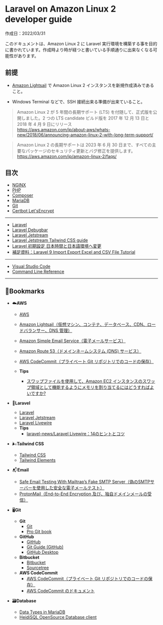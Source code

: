 # <a name="Laravel-on-Amazon-Linux-2-developer-guide"></a>Laravel on Amazon Linux 2 developer guide

作成日：2022/03/31<br>

このドキュメントは、Amazon Linux 2 に Laravel 実行環境を構築する事を目的に書かれています。作成時より時が経つと書いている手順通りに出来なくなる可能性があります。

## 前提

+ [Amazon Lightsail](https://lightsail.aws.amazon.com/)
で Amazon Linux 2 インスタンスを新規作成済みであること。<br>

+ Windows Terminal などで、SSH 接続出来る準備が出来ていること。


>Amazon Linux 2 が 5 年間の長期サポート (LTS) を付随して、正式版を公開しました。2 つの LTS candidate ビルド版を 2017 年 12 月 13 日と 2018 年 4 月 9 日にリリース<br>
>https://aws.amazon.com/jp/about-aws/whats-new/2018/06/announcing-amazon-linux-2-with-long-term-support/

>Amazon Linux 2 の長期サポートは 2023 年 6 月 30 日まで、すべての主要なパッケージのセキュリティ更新とバグ修正を提供します。<br>
>https://aws.amazon.com/jp/amazon-linux-2/faqs/

## 目次
+ [NGINX](NGINX-on-Amazon-Linux-2-install-guide.md)
+ [PHP](PHP-on-Amazon-Linux-2-install-guide.md)
+ [Composer](Composer-on-Amazon-Linux-2-install-guide.md)
+ [MariaDB](MariaDB-on-Amazon-Linux-2-install-guide.md)
+ [Git](Git-on-Amazon-Linux-2-install-guide.md)
+ [Certbot Let'sEncrypt](Certbot-LetsEncrypt-on-Amazon-Linux-2-install-guide.md)
***
+ [Laravel](Laravel-on-Amazon-Linux-2-install-guide.md)
+ [Laravel Debugbar](Laravel-Debugbar-on-Amazon-Linux-2-install-guide.md)
+ [Laravel Jetstream](Laravel_Jetstream-on-Amazon-Linux-2-install-guide.md)
+ [Laravel Jetstream Tailwind CSS guide](Laravel-Jetstream-Tailwind-CSS-guide.md)
+ [Laravel 初期設定 日本時間と日本語環境へ変更](Laravel-initial-setting.md)
+ [補足資料：Laravel 9 Import Export Excel and CSV File Tutorial](Laravel-9-Import-Export-Excel-and-CSV-File-Tutorial.md)
***
+ [Visual Studio Code](Visual_Studio_Code-on-Amazon-Linux-2-install-guide.md)
+ [Command Line Reference](Command-Line-Reference.md)

***
## 🔖Bookmarks

+ ☁️**AWS**
    + [AWS](https://aws.amazon.com/jp/)
    + [Amazon Lightsail（仮想マシン、コンテナ、データベース、CDN、ロードバランサー、DNS 管理）](https://lightsail.aws.amazon.com) 
    + [Amazon Simple Email Service（電子メールサービス）](https://aws.amazon.com/jp/ses/)
    + [Amazon Route 53（ドメインネームシステム (DNS) サービス）](https://aws.amazon.com/jp/route53/)
    + [AWS CodeCommit（プライベート Git リポジトリでのコードの保存）](https://aws.amazon.com/jp/codecommit/)

    + **Tips**
        + [スワップファイルを使用して、Amazon EC2 インスタンスのスワップ領域として機能するようにメモリを割り当てるにはどうすればよいですか?](https://aws.amazon.com/jp/premiumsupport/knowledge-center/ec2-memory-swap-file/)

+ 📕**Laravel**

    + [Laravel](https://laravel.com/)
    + [Laravel Jetstream](https://jetstream.laravel.com)
    + [Laravel Livewire](https://laravel-livewire.com/)
    + **Tips**
        + [laravel-news/Laravel Livewire：14のヒントとコツ](https://laravel-news.com/laravel-livewire-tips-and-tricks)

+ 🌬️**Tailwind CSS**
    + [Tailwind CSS](https://tailwindcss.com/)
    + [Tailwind Elements](https://tailwind-elements.com/)
    
+ 📬**Email**
    + [Safe Email Testing With Mailtrap’s Fake SMTP Server（偽のSMTPサーバーを使用した安全な電子メールテスト）](https://mailtrap.io/fake-smtp-server/)
    + [ProtonMail（End-to-End Encryption 及び、独自ドメインメールの受信）](https://protonmail.com/jp/)

+ 🖥️**Git**
    + **Git**
        + [Git](https://git-scm.com/)
        + [Pro Git book](https://git-scm.com/book/)
    + **GitHub**
        + [GitHub](https://github.com/)
        + [Git Guide (GitHub)](https://github.com/git-guides)
        + [GitHub Desktop](https://desktop.github.com/)
    + **Bitbucket**
        + [Bitbucket](https://bitbucket.org/)
        + [Sourcetree](https://www.sourcetreeapp.com/)
    + **AWS CodeCommit**
        + [AWS CodeCommit（プライベート Git リポジトリでのコードの保存）](https://aws.amazon.com/jp/codecommit/)
        + [AWS CodeCommit のドキュメント](https://docs.aws.amazon.com/ja_jp/codecommit/index.html)
+ 🗃️**Database**
    + [Data Types in MariaDB](https://mariadb.com/kb/en/data-types/)
    + [HeidiSQL OpenSource Database client](https://www.heidisql.com/)
